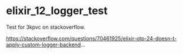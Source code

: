 # elixir_12_logger_test
Test for 3kpvc on stackoverflow.

https://stackoverflow.com/questions/70461925/elixir-otp-24-doesn-t-apply-custom-logger-backend...
